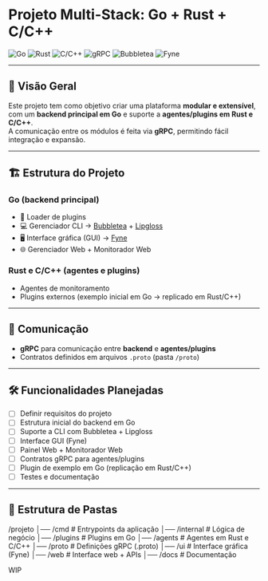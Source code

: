 # Projeto Multi-Stack: Go + Rust + C/C++

![Go](https://img.shields.io/badge/Go-1.22+-00ADD8?logo=go&logoColor=white)
![Rust](https://img.shields.io/badge/Rust-1.80+-000000?logo=rust&logoColor=white)
![C/C++](https://img.shields.io/badge/C%2FC++-17+-00599C?logo=c%2B%2B&logoColor=white)
![gRPC](https://img.shields.io/badge/gRPC-Protocol-4285F4?logo=google&logoColor=white)
![Bubbletea](https://img.shields.io/badge/Bubbletea-TUI-FF69B4?logo=github&logoColor=white)
![Fyne](https://img.shields.io/badge/Fyne-GUI-563D7C?logo=go&logoColor=white)

---

## 📌 Visão Geral

Este projeto tem como objetivo criar uma plataforma **modular e extensível**, com um **backend principal em Go** e suporte a **agentes/plugins em Rust e C/C++**.  
A comunicação entre os módulos é feita via **gRPC**, permitindo fácil integração e expansão.  

---

## 🏗️ Estrutura do Projeto

### **Go (backend principal)**
- 🔌 Loader de plugins
- 💻 Gerenciador CLI → [Bubbletea](https://github.com/charmbracelet/bubbletea) + [Lipgloss](https://github.com/charmbracelet/lipgloss)
- 🖥️ Interface gráfica (GUI) → [Fyne](https://github.com/fyne-io/fyne)
- 🌐 Gerenciador Web + Monitorador Web

### **Rust e C/C++ (agentes e plugins)**
- Agentes de monitoramento
- Plugins externos (exemplo inicial em Go → replicado em Rust/C++)

---

## 📡 Comunicação

- **gRPC** para comunicação entre **backend** e **agentes/plugins**  
- Contratos definidos em arquivos `.proto` (pasta `/proto`)  

---

## 🛠️ Funcionalidades Planejadas

- [ ] Definir requisitos do projeto  
- [ ] Estrutura inicial do backend em Go  
- [ ] Suporte a CLI com Bubbletea + Lipgloss  
- [ ] Interface GUI (Fyne)  
- [ ] Painel Web + Monitorador Web  
- [ ] Contratos gRPC para agentes/plugins  
- [ ] Plugin de exemplo em Go (replicação em Rust/C++)  
- [ ] Testes e documentação  

---

## 📂 Estrutura de Pastas

/projeto
│── /cmd # Entrypoints da aplicação
│── /internal # Lógica de negócio
│── /plugins # Plugins em Go
│── /agents # Agentes em Rust e C/C++
│── /proto # Definições gRPC (.proto)
│── /ui # Interface gráfica (Fyne)
│── /web # Interface web + APIs
│── /docs # Documentação


WIP